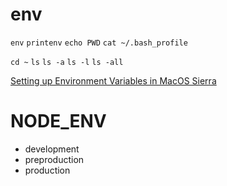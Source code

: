 # env
`env`
`printenv`
`echo PWD`
`cat ~/.bash_profile`

`cd ~`
`ls`
`ls -a`
`ls -l`
`ls -all`

[Setting up Environment Variables in MacOS Sierra](https://medium.com/@himanshuagarwal1395/setting-up-environment-variables-in-macos-sierra-f5978369b255)

# NODE_ENV
- development
- preproduction
- production




